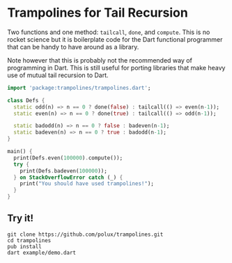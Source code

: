 # Trampolines for Tail Recursion

Two functions and one method: `tailcall`, `done`, and `compute`. This is no
rocket science but it is boilerplate code for the Dart functional programmer
that can be handy to have around as a library.

Note however that this is probably not the recommended way of programming in
Dart. This is still useful for porting libraries that make heavy use of mutual
tail recursion to Dart.

```dart
import 'package:trampolines/trampolines.dart';

class Defs {
  static odd(n) => n == 0 ? done(false) : tailcall(() => even(n-1));
  static even(n) => n == 0 ? done(true) : tailcall(() => odd(n-1));

  static badodd(n) => n == 0 ? false : badeven(n-1);
  static badeven(n) => n == 0 ? true : badodd(n-1);
}

main() {
  print(Defs.even(100000).compute());
  try {
    print(Defs.badeven(100000));
  } on StackOverflowError catch (_) {
    print("You should have used trampolines!");
  }
}
```

## Try it!

```
git clone https://github.com/polux/trampolines.git
cd trampolines
pub install
dart example/demo.dart
```
